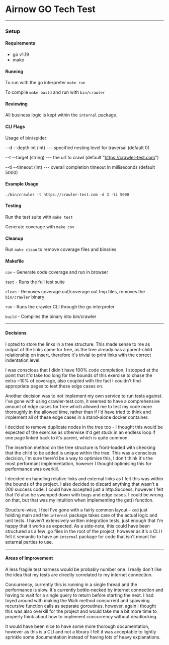 # Airnow GO Tech Test

---
### Setup
#### Requirements

* go v1.19
* make

#### Running
To run with the go interpreter `make run`

To compile `make build` and run with `bin/crawler`

#### Reviewing

All business logic is kept within the `internal` package.

#### CLI Flags
Usage of bin/spider:

--d --depth int (int) --- specified nesting level for traversal (default 0)

--t --target (string) --- the url to crawl (default "https://crawler-test.com")

--ti --timeout (int) --- overall completion timeout in milliseconds (default 5000)

#### Example Usage
`./bin/crawler -t https://crawler-test.com -d 3 -ti 5000`

#### Testing

Run the test suite with `make test`

Generate coverage with `make cov`

#### Cleanup

Run `make clean` to remove coverage files and binaries

#### Makefile

`cov`       - Generate code coverage and run in browser

`test`      - Runs the full test suite

`clean`     - Removes coverage.out/coverage.out.tmp files, removes the `bin/crawler` binary

`run`       - Runs the crawler CLI through the go interpreter

`build`     - Compiles the binary into bin/crawler

---
#### Decisions

I opted to store the links in a tree structure. This made sense to me as output of the links came for free,
as the tree already has a parent-child relationship on insert, therefore it's trivial to print links with the
correct indentation level.

I was conscious that I didn't have 100% code completion, I stopped at the point that it'd take too long for the
bounds of this exercise to chase the extra ~10% of coverage, also coupled with the fact I couldn't find appropriate
pages to test these edge cases on.

Another decision was to not implement my own service to run tests against. I've gone with using crawler-test.com, it seemed
to have a comprehensive amount of edge cases for free which allowed me to test my code more thoroughly in the allowed
time, rather than if I'd have tried to think and implement all of these edge cases in a stand-alone docker container.

I decided to remove duplicate nodes in the tree too - I thought this would be expected of the exercise as otherwise
it'd get stuck in an endless loop if one page linked back to it's parent, which is quite common.

The insertion method on the tree structure is front-loaded with checking that the child to be added is unique within the
tree. This was a conscious decision, I'm sure there'd be a way to optimise this, I don't think it's the most performant
implementation, however I thought optimising this for performance was overkill.

I decided on handling relative links and external links as I felt this was within the bounds of the project.
I also decided to discard anything that wasn't a 200 success code. I could have accepted just a http.Success, however I
felt that I'd also be swamped down with bugs and edge cases. I could be wrong on that, but that was my intuition when
implementing the get() function.

Structure-wise, I feel I've gone with a fairly common layout - `cmd` just holding main and the `internal` package takes
care of the actual logic and unit tests. I haven't extensively written integration tests, just enough that I'm happy
that it works as expected. As a side-note, this could have been structured as a few .go files in the root of the project,
however as it's a CLI I felt it semantic to have an `internal` package for code that isn't meant for external parties to use.

---
#### Areas of Improvement

A less fragile test harness would be probably number one. I really don't like the idea that my tests are directly correlated
to my internet connection.

Concurrency, currently this is running in a single thread and the performance is slow. It's currently bottle-necked
by internet connection and having to wait for a single query to return before starting the next. I had toyed around with
making the Walk method concurrent and spawning recursive function calls as separate goroutines, however, again I thought
this was also overkill for the project and would take me a bit more time to properly think about how to implement 
concurrency without deadlocking.

It would have been nice to have some more thorough documentation, however as this is a CLI and not a library I felt it
was acceptable to lightly sprinkle some documentation instead of having lots of heavy explanations.
